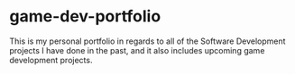 # game-dev-portfolio
This is my personal portfolio in regards to all of the Software Development projects I have done in the past, and it also includes upcoming game development projects.
